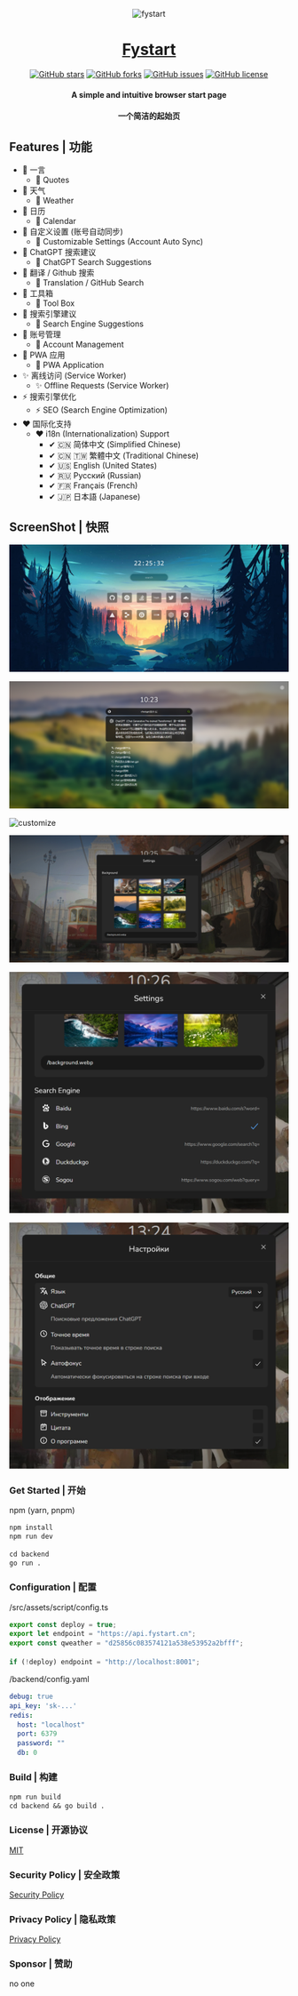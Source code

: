 <div align="center"> 

![fystart](/public/favicon.ico)
# [Fystart](https://fystart.cn/)

[![GitHub stars](https://img.shields.io/github/stars/zmh-program/fystart?style=flat-square)](https://fystart.cn)
[![GitHub forks](https://img.shields.io/github/forks/zmh-program/fystart?style=flat-square)](https://fystart.cn)
[![GitHub issues](https://img.shields.io/github/issues/zmh-program/fystart?style=flat-square)](https://fystart.cn)
[![GitHub license](https://img.shields.io/github/license/zmh-program/fystart?style=flat-square)](https://fystart.cn)

#### A simple and intuitive browser start page
#### 一个简洁的起始页

</div>


## Features | 功能
- 🍏 一言 
  - 🍏 Quotes
- 🎈 天气
  - 🎈 Weather
- 🍊 日历
  - 🍊 Calendar
- 🍋 自定义设置 (账号自动同步)
  - 🍋 Customizable Settings (Account Auto Sync)
- 🍎 ChatGPT 搜索建议
  - 🍎 ChatGPT Search Suggestions
- 🍉 翻译 / Github 搜索
  - 🍉 Translation / GitHub Search
- 🍇 工具箱
  - 🍇 Tool Box
- 🍐 搜索引擎建议
  - 🍐 Search Engine Suggestions
- 🍑 账号管理
  - 🍑 Account Management
- 🎃 PWA 应用
  - 🎃 PWA Application
- ✨ 离线访问 (Service Worker)
  - ✨ Offline Requests (Service Worker)
- ⚡ 搜索引擎优化
  - ⚡ SEO (Search Engine Optimization) 
- ❤ 国际化支持
  - ❤ i18n (Internationalization) Support
    - ✔ 🇨🇳 简体中文 (Simplified Chinese)
    - ✔ 🇨🇳 🇹🇼 繁體中文 (Traditional Chinese)
    - ✔ 🇺🇸 English (United States)
    - ✔ 🇷🇺 Русский (Russian)
    - ✔ 🇫🇷 Français (French)
    - ✔ 🇯🇵 日本語 (Japanese)




## ScreenShot | 快照
![main](/screenshot/main.png)

![search](/screenshot/search.png)

![customize](/screenshot/customize.png)

![settings](/screenshot/settings.png)

![engine](/screenshot/engine.png)

![i18n](/screenshot/i18n.png)


### Get Started | 开始
npm (yarn, pnpm)
```shell
npm install
npm run dev

cd backend
go run .
```

### Configuration | 配置
/src/assets/script/config.ts
```ts
export const deploy = true;
export let endpoint = "https://api.fystart.cn";
export const qweather = "d25856c083574121a538e53952a2bfff";

if (!deploy) endpoint = "http://localhost:8001";
```

/backend/config.yaml
```yaml
debug: true
api_key: 'sk-...'
redis:
  host: "localhost"
  port: 6379
  password: ""
  db: 0
```

### Build | 构建
```shell
npm run build
cd backend && go build .
```

### License | 开源协议
[MIT](/LICENSE)

### Security Policy | 安全政策
[Security Policy](/SECURITY.md)

### Privacy Policy | 隐私政策
[Privacy Policy](/PRIVACY.md)

### Sponsor | 赞助
no one
